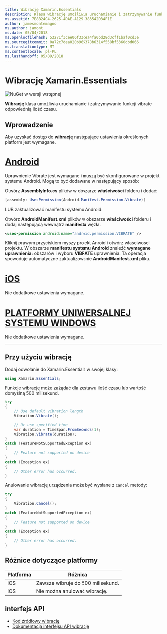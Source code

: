 ```yaml
---
title: Wibrację Xamarin.Essentials
description: Klasa wibrację umożliwia uruchamianie i zatrzymywanie funkcji vibrate odpowiednią ilość czasu.
ms.assetid: 7E8B24C4-2625-4DAE-A129-383542D34F1E
author: jamesmontemagno
ms.author: jamont
ms.date: 05/04/2018
ms.openlocfilehash: 53271f3cee06f33cea4fa0bd28d3cff1baf0cd3e
ms.sourcegitcommit: 0a72c7dea020b965378b6314f558bf5360dbd066
ms.translationtype: MT
ms.contentlocale: pl-PL
ms.lasthandoff: 05/09/2018
---
```

# <a name="xamarinessentials-vibration"></a>Wibrację Xamarin.Essentials

![NuGet w wersji wstępnej](~/media/shared/pre-release.png)

**Wibrację** klasa umożliwia uruchamianie i zatrzymywanie funkcji vibrate odpowiednią ilość czasu.

## <a name="getting-started"></a>Wprowadzenie

Aby uzyskać dostęp do **wibrację** następujące ustawienia określonych platform jest wymagane.

# <a name="androidtabandroid"></a>[Android](#tab/android)

Uprawnienie Vibrate jest wymagane i muszą być skonfigurowane w projekt systemu Android. Mogą to być dodawane w następujący sposób:

Otwórz **AssemblyInfo.cs** plików w obszarze **właściwości** folderu i dodać:

```csharp
[assembly: UsesPermission(Android.Manifest.Permission.Vibrate)]
```

LUB zaktualizować manifestu systemu Android:

Otwórz **AndroidManifest.xml** plików w obszarze **właściwości** folderu i dodaj następującą wewnątrz **manifestu** węzła.

```xml
<uses-permission android:name="android.permission.VIBRATE" />
```

Kliknij prawym przyciskiem myszy projekt Anroid i otwórz właściwości projektu. W obszarze **manifestu systemu Android** znaleźć **wymagane uprawnienia:** obszarów i wyboru **VIBRATE** uprawnienia. Ta operacja spowoduje automatyczne zaktualizowanie **AndroidManifest.xml** pliku.

# <a name="iostabios"></a>[iOS](#tab/ios)

Nie dodatkowe ustawienia wymagane.

# <a name="uwptabuwp"></a>[PLATFORMY UNIWERSALNEJ SYSTEMU WINDOWS](#tab/uwp)

Nie dodatkowe ustawienia wymagane.

-----

## <a name="using-vibration"></a>Przy użyciu wibrację

Dodaj odwołanie do Xamarin.Essentials w swojej klasy:

```csharp
using Xamarin.Essentials;
```

Funkcje wibrację może zażądać dla zestawu ilość czasu lub wartość domyślną 500 milisekund.

```csharp
try
{
    // Use default vibration length
    Vibration.Vibrate();

    // Or use specified time
    var duration = TimeSpan.FromSeconds(1);
    Vibration.Vibrate(duration);
}
catch (FeatureNotSupportedException ex)
{
    // Feature not supported on device
}
catch (Exception ex)
{
    // Other error has occurred.
}
```

Anulowanie wibrację urządzenia może być wysłane z `Cancel` metody:

```csharp
try
{
    Vibration.Cancel();
}
catch (FeatureNotSupportedException ex)
{
    // Feature not supported on device
}
catch (Exception ex)
{
    // Other error has occurred.
}
```

## <a name="platform-differences"></a>Różnice dotyczące platformy

| Platforma | Różnica |
| --- | --- |
| iOS | Zawsze wibruje do 500 milisekund. |
| iOS | Nie można anulować wibrację. |

## <a name="api"></a>interfejs API

- [Kod źródłowy wibrację](https://github.com/xamarin/Essentials/tree/master/Essentials/Vibration)
- [Dokumentacja interfejsu API wibrację](xref:Xamarin.Essentials.Vibration)
